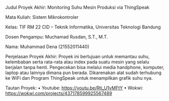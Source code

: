 Judul Proyek Akhir: Monitoring Suhu Mesin Produksi via ThingSpeak

Mata Kuliah: Sistem Mikrokontroler

Kelas: TIF RM 22 CID – Teknik Informatika, Universitas Teknologi Bandung

Dosen Pengampu: Muchamad Rusdan, S.T., M.T.

Nama: Muhammad Dena (21552011440)

Penjelasan Proyek Akhir:
Proyek ini bertujuan untuk memantau suhu, kelembaban serta rata-rata atau index pada suatu mesin yang selalu berjalan tanpa henti. Pengecekan bisa melalui media handphone, komputer, laptop atau lainnya dimana pun berada. Dikarenakan alat sudah terhubung ke WiFi dan Program ThingSpeak untuk menampilkan grafik suhu nya.

Tautan Proyek:
• Youtube: https://youtu.be/Rti_U1vMFtY
• Wokwi: https://wokwi.com/projects/437178599925567489
